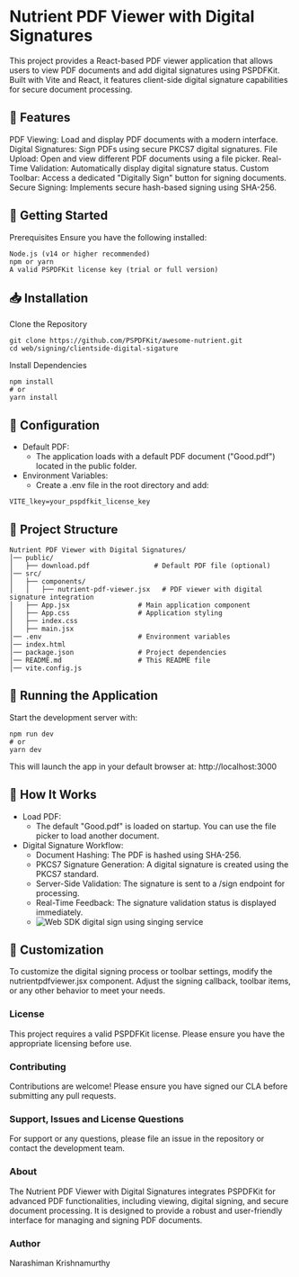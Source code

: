 # Nutrient PDF Viewer with Digital Signatures
This project provides a React-based PDF viewer application that allows users to view PDF documents and add digital signatures using PSPDFKit. Built with Vite and React, it features client-side digital signature capabilities for secure document processing.

## 📌 Features

PDF Viewing: Load and display PDF documents with a modern interface.
Digital Signatures: Sign PDFs using secure PKCS7 digital signatures.
File Upload: Open and view different PDF documents using a file picker.
Real-Time Validation: Automatically display digital signature status.
Custom Toolbar: Access a dedicated "Digitally Sign" button for signing documents.
Secure Signing: Implements secure hash-based signing using SHA-256.

## 🚀 Getting Started

Prerequisites
Ensure you have the following installed:
```
Node.js (v14 or higher recommended)
npm or yarn
A valid PSPDFKit license key (trial or full version)
```

## 📥 Installation

Clone the Repository
```
git clone https://github.com/PSPDFKit/awesome-nutrient.git
cd web/signing/clientside-digital-sigature
```

Install Dependencies
```
npm install
# or
yarn install
```

## 🔧 Configuration

- Default PDF:
  - The application loads with a default PDF document ("Good.pdf") located in the public folder.
- Environment Variables:
  - Create a .env file in the root directory and add:
```
VITE_lkey=your_pspdfkit_license_key
```

## 📂 Project Structure

```
Nutrient PDF Viewer with Digital Signatures/
│── public/
│   ├── download.pdf                # Default PDF file (optional)
│── src/
│   ├── components/
│   │   ├── nutrient-pdf-viewer.jsx   # PDF viewer with digital signature integration
│   ├── App.jsx                 # Main application component
│   ├── App.css                 # Application styling
│   ├── index.css
│   ├── main.jsx
│── .env                        # Environment variables
│── index.html
│── package.json                # Project dependencies
│── README.md                   # This README file
│── vite.config.js
```

## 🚀 Running the Application

Start the development server with:
```
npm run dev
# or
yarn dev
```
This will launch the app in your default browser at:
http://localhost:3000

## 📖 How It Works

- Load PDF:
  - The default "Good.pdf" is loaded on startup. You can use the file picker to load another document.
- Digital Signature Workflow:
  - Document Hashing: The PDF is hashed using SHA-256.
  - PKCS7 Signature Generation: A digital signature is created using the PKCS7 standard.
  - Server-Side Validation: The signature is sent to a /sign endpoint for processing.
  - Real-Time Feedback: The signature validation status is displayed immediately.
  - ![Web SDK digital sign using singing service](https://github.com/user-attachments/assets/b56bfe04-2364-4f85-84a8-f587ce6ff549)

## 🔧 Customization

To customize the digital signing process or toolbar settings, modify the nutrientpdfviewer.jsx component. Adjust the signing callback, toolbar items, or any other behavior to meet your needs.

### License
This project requires a valid PSPDFKit license. Please ensure you have the appropriate licensing before use.

### Contributing
Contributions are welcome! Please ensure you have signed our CLA before submitting any pull requests.

### Support, Issues and License Questions
For support or any questions, please file an issue in the repository or contact the development team.

### About
The Nutrient PDF Viewer with Digital Signatures integrates PSPDFKit for advanced PDF functionalities, including viewing, digital signing, and secure document processing. It is designed to provide a robust and user-friendly interface for managing and signing PDF documents.

### Author
Narashiman Krishnamurthy

